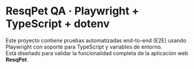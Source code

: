 #  ResqPet QA · Playwright + TypeScript + dotenv

Este proyecto contiene pruebas automatizadas end-to-end (E2E) usando Playwright con soporte para TypeScript y variables de entorno.  
Está diseñado para validar la funcionalidad completa de la aplicación web **ResqPet**.
